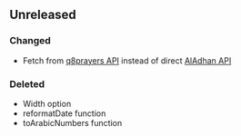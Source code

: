 ## Unreleased

### Changed
* Fetch from [q8prayers API](https://github.com/m2kio/q8-prayers-api) instead of direct [AlAdhan API](https://aladhan.com)

### Deleted
* Width option
* reformatDate function
* toArabicNumbers function
